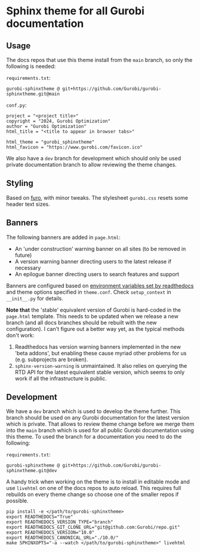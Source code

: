 # Sphinx theme for all Gurobi documentation

## Usage

The docs repos that use this theme install from the `main` branch, so only
the following is needed:

`requirements.txt`:

```
gurobi-sphinxtheme @ git+https://github.com/Gurobi/gurobi-sphinxtheme.git@main
```

`conf.py`:

```
project = "<project title>"
copyright = "2024, Gurobi Optimization"
author = "Gurobi Optimization"
html_title = "<title to appear in browser tabs>"

html_theme = "gurobi_sphinxtheme"
html_favicon = "https://www.gurobi.com/favicon.ico"
```

We also have a `dev` branch for development which should only be used
private documentation branch to allow reviewing the theme changes.

## Styling

Based on [furo](https://github.com/pradyunsg/furo), with minor tweaks.
The stylesheet `gurobi.css` resets some header text sizes.

## Banners

The following banners are added in `page.html`:

- An 'under construction' warning banner on all sites (to be removed in future)
- A version warning banner directing users to the latest release if necessary
- An epilogue banner directing users to search features and support

Banners are configured based on [environment variables set by
readthedocs](https://docs.readthedocs.io/en/stable/reference/environment-variables.html)
and theme options specified in `theme.conf`. Check `setup_context` in
`__init__.py` for details.

**Note that** the 'stable' equivalent version of Gurobi is hard-coded in the
`page.html` template. This needs to be updated when we release a new branch (and
all docs branches should be rebuilt with the new configuration). I can't figure
out a better way yet, as the typical methods don't work:

1. Readthedocs has version warning banners implemented in the new 'beta addons',
   but enabling these cause myriad other problems for us (e.g. subprojects are
   broken).
2. `sphinx-version-warning` is unmaintained. It also relies on querying the RTD
   API for the latest equivalent stable version, which seems to only work if all
   the infrastructure is public.

## Development

We have a `dev` branch which is used to develop the theme further. This
branch should be used on any Gurobi documentation for the latest version
which is private. That allows to review theme change before we merge them
into the `main` branch which is used for all public Gurobi documentation
using this theme. To used the branch for a documentation you need to do the
following:

`requirements.txt`:

```
gurobi-sphinxtheme @ git+https://github.com/Gurobi/gurobi-sphinxtheme.git@dev
```

A handy trick when working on the theme is to install in editable mode and use
`livehtml` on one of the docs repos to auto reload. This requires full rebuilds
on every theme change so choose one of the smaller repos if possible.

```
pip install -e </path/to/gurobi-sphinxtheme>
export READTHEDOCS="True"
export READTHEDOCS_VERSION_TYPE="branch"
export READTHEDOCS_GIT_CLONE_URL="git@github.com:Gurobi/repo.git"
export READTHEDOCS_VERSION="10.0"
export READTHEDOCS_CANONICAL_URL="./10.0/"
make SPHINXOPTS="-a --watch </path/to/gurobi-sphinxtheme>" livehtml
```
